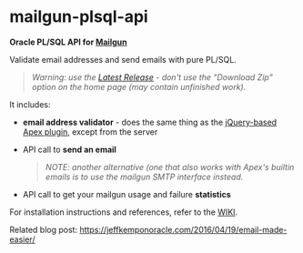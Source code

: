 # mailgun-plsql-api
**Oracle PL/SQL API for [Mailgun](https://www.mailgun.com)**

Validate email addresses and send emails with pure PL/SQL.

> *Warning: use the [Latest Release](https://github.com/jeffreykemp/mailgun-plsql-api/releases/latest) - don't use the "Download Zip" option on the home page (may contain unfinished work).*

It includes:
  
  * **email address validator** - does the same thing as the [jQuery-based Apex plugin](https://github.com/jeffreykemp/jk64-plugin-mailgunemailvalidator), except from the server
  
  * API call to **send an email**
    > *NOTE: another alternative (one that also works with Apex's builtin emails is to use the mailgun SMTP interface instead.*

  * API call to get your mailgun usage and failure **statistics**

For installation instructions and references, refer to the [WIKI](https://github.com/jeffreykemp/mailgun-plsql-api/wiki).

Related blog post: https://jeffkemponoracle.com/2016/04/19/email-made-easier/
